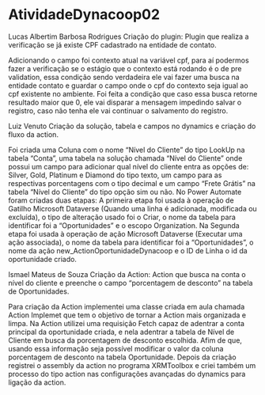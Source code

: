 # AtividadeDynacoop02
Lucas Albertim Barbosa Rodrigues
Criação do plugin: Plugin que realiza a verificação se já existe CPF cadastrado na entidade de contato.

Adicionando o campo foi contexto atual na variável cpf, para aí podermos fazer a verificação se o estágio que o contexto está rodando é o de pre validation, essa condição sendo verdadeira ele vai fazer uma busca na entidade contato e guardar o campo onde o cpf do contexto seja igual ao cpf existente no ambiente. 
Foi feita a condição que caso essa busca retorne resultado maior que 0, ele vai disparar a mensagem impedindo salvar o registro, caso não tenha ele vai continuar o salvamento do registro. 

Luiz Venuto
Criação da solução, tabela e campos no dynamics e criação do fluxo da action.

Foi criada uma Coluna com o nome “Nível do Cliente” do tipo LookUp na tabela “Conta”, uma tabela na solução chamada “Nível do Cliente” onde possui um campo para adicionar qual nível do cliente entra as opções de:  Silver, Gold, Platinum e Diamond do tipo texto, um campo para as respectivas porcentagens com o tipo decimal e um campo “Frete Grátis” na tabela “Nível do Cliente” do tipo opção sim ou não.
No Power Automate foram criadas duas etapas:
A primeira etapa foi usada à operação de Gatilho Microsoft Dataverse (Quando uma linha é adicionada, modificada ou excluída), o tipo de alteração usado foi o Criar, o nome da tabela para identificar foi a “Oportunidades” e o escopo Organization.
Na Segunda etapa foi usada à operação de ação Microsoft Dataverse (Executar uma ação associada), o nome da tabela para identificar foi a “Oportunidades”, o nome da ação new_ActionOportunidadeDynacoop e o ID de Linha o id da oportunidade criado.

Ismael Mateus de Souza
Criação da Action: Action que busca na conta o nível do cliente e preenche o campo “porcentagem de desconto” na tabela de Oportunidades.

Para criação da Action implementei uma classe criada em aula chamada Action Implemet que tem o objetivo de tornar a Action mais organizada e limpa.
Na Action utilizei uma requisição Fetch capaz de adentrar a conta principal da oportunidade criada, e nela adentrar a tabela de Nível de Cliente em busca da porcentagem de desconto escolhida. Afim de que, usando essa informação seja possível modificar o valor da coluna porcentagem de desconto na tabela Oportunidade.
Depois da criação registrei o assembly da action no programa XRMToolbox e criei também um processo do tipo action nas configurações avançadas do dynamics para ligação da action.
